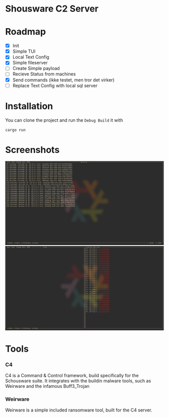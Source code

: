 # Shousware C2 Server

# Roadmap
- [x] Init
- [x] Simple TUI
- [x] Local Text Config
- [x] Simple fileserver
- [ ] Create Simple payload
- [ ] Recieve Status from machines
- [x] Send commands (ikke testet, men tror det virker)
- [ ] Replace Text Config with local sql server

# Installation
You can clone the project and run the `Debug Build` it with 
```
cargo run
```

# Screenshots
<img title="Infected Menu" src="/screenshots/infected_menu.png">
<img title="Stats Menu" src="/screenshots/stats_menu.png">


# Tools

### C4
C4 is a Command & Control framework, build specifically for the Schousware suite. It integrates with the buildin malware tools, such as Weirware and the infamous Buff3_Trojan

### Weirware
Weirware is a simple included ransomware tool, built for the C4 server.
